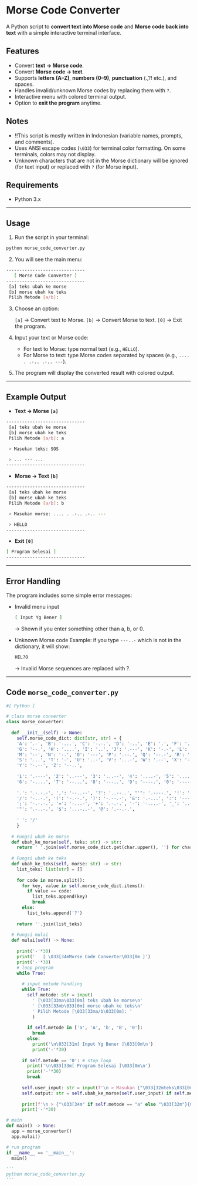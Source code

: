 # Morse Code Converter

A Python script to **convert text into Morse code** and **Morse code back into text** with a simple interactive terminal interface.

## Features

- Convert **text → Morse code**.
- Convert **Morse code → text**.
- Supports **letters (A–Z)**, **numbers (0–9)**, **punctuation** (.,?! etc.), and spaces.
- Handles invalid/unknown Morse codes by replacing them with `?`.
- Interactive menu with colored terminal output.
- Option to **exit the program** anytime.

## Notes

- ‼️This script is mostly written in Indonesian (variable names, prompts, and comments).  
- Uses ANSI escape codes (`\033`) for terminal color formatting. On some terminals, colors may not display.  
- Unknown characters that are not in the Morse dictionary will be ignored (for text input) or replaced with `?` (for Morse input).  

## Requirements

- Python 3.x

---

## Usage

1. Run the script in your terminal:

```bash
python morse_code_converter.py
```

2. You will see the main menu:

```bash
------------------------------
   [ Morse Code Converter ]
------------------------------
 [a] teks ubah ke morse
 [b] morse ubah ke teks
 Pilih Metode [a/b]:
```

3. Choose an option:

   `[a]` → Convert text to Morse.
   `[b]` → Convert Morse to text.
   `[0]` → Exit the program.

4. Input your text or Morse code:

   - For text to Morse: type normal text (e.g., `HELLO`).
   - For Morse to text: type Morse codes separated by spaces (e.g., `.... . .-.. .-.. ---`).

5. The program will display the converted result with colored output.

---

## Example Output

- **Text → Morse `[a]`**

```bash
------------------------------
 [a] teks ubah ke morse
 [b] morse ubah ke teks
 Pilih Metode [a/b]: a

 > Masukan teks: SOS

 > ... --- ...
------------------------------
```

- **Morse → Text `[b]`**

```bash
------------------------------
 [a] teks ubah ke morse
 [b] morse ubah ke teks
 Pilih Metode [a/b]: b

 > Masukan morse: .... . .-.. .-.. ---

 > HELLO
------------------------------
```

- **Exit `[0]`**

```bash
[ Program Selesai ]
------------------------------
```

---

## Error Handling

The program includes some simple error messages:

- Invalid menu input

  ```bash
  [ Input Yg Bener ]
  ```
  → Shown if you enter something other than a, b, or 0.

- Unknown Morse code
  Example: if you type `---..-` which is not in the dictionary, it will show:
  ```bash
  HEL?O
  ```
  → Invalid Morse sequences are replaced with ?.

---

## Code `morse_code_converter.py`

```python
#[ Python ]

# class morse converter
class morse_converter:
  
  def __init__(self) -> None:
    self.morse_code_dict: dict[str, str] = {
    'A': '.-', 'B': '-...', 'C': '-.-.', 'D': '-..', 'E': '.', 'F': '..-.',
    'G': '--.', 'H': '....', 'I': '..', 'J': '.---', 'K': '-.-', 'L': '.-..',
    'M': '--', 'N': '-.', 'O': '---', 'P': '.--.', 'Q': '--.-', 'R': '.-.',
    'S': '...', 'T': '-', 'U': '..-', 'V': '...-', 'W': '.--', 'X': '-..-',
    'Y': '-.--', 'Z': '--..',
    
    '1': '.----', '2': '..---', '3': '...--', '4': '....-', '5': '.....',
    '6': '-....', '7': '--...', '8': '---..', '9': '----.', '0': '-----',
    
    '.': '.-.-.-', ',': '--..--', '?': '..--..', "'": '.----.', '!': '-.-.--',
    '/': '-..-.', '(': '-.--.', ')': '-.--.-', '&': '.-...', ':': '---...',
    ';': '-.-.-.', '=': '-...-', '+': '.-.-.', '-': '-....-', '_': '..--.-',
    '"': '.-..-.', '$': '...-..-', '@': '.--.-.',
    
    ' ': '/'
    }
  
  # Fungsi ubah ke morse 
  def ubah_ke_morse(self, teks: str) -> str:
    return ' '.join(self.morse_code_dict.get(char.upper(), '') for char in teks)
  
  # Fungsi ubah ke teks 
  def ubah_ke_teks(self, morse: str) -> str:
    list_teks: list[str] = []
    
    for code in morse.split():
      for key, value in self.morse_code_dict.items():
        if value == code:
          list_teks.append(key)
          break
      else:
        list_teks.append('?')
    
    return ''.join(list_teks)
  
  # Fungsi mulai
  def mulai(self) -> None:
    
    print('-'*30)
    print('   [ \033[34mMorse Code Converter\033[0m ]')
    print('-'*30)
    # loop program
    while True:
      
      # input metode handling
      while True:
        self.metode: str = input(
          ' [\033[33ma\033[0m] teks ubah ke morse\n'
          ' [\033[33mb\033[0m] morse ubah ke teks\n'
          ' Pilih Metode [\033[33ma/b\033[0m]: '
          )
        
        if self.metode in ['a', 'A', 'b', 'B', '0']:
          break
        else:
          print('\n\033[31m[ Input Yg Bener ]\033[0m\n')
          print('-'*30)
      
      if self.metode == '0': # stop loop
        print('\n\033[33m[ Program Selesai ]\033[0m\n')
        print('-'*30)
        break
      
      self.user_input: str = input(f'\n > Masukan {"\033[32mteks\033[0m" if self.metode == "a" else "\033[34mmorse\033[0m"}: ')
      self.output: str = self.ubah_ke_morse(self.user_input) if self.metode == 'a' else self.ubah_ke_teks(self.user_input)
      
      print(f'\n > {"\033[34m" if self.metode == "a" else "\033[32m"}{self.output}\033[0m\n')
      print('-'*30)

# main 
def main() -> None:
  app = morse_converter()
  app.mulai()

# run program
if __name__ == '__main__':
  main()

'''
python morse_code_converter.py
'''
```
